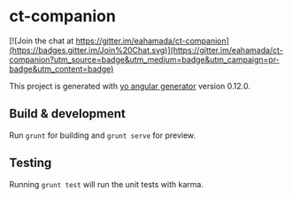 # ct-companion

[![Join the chat at https://gitter.im/eahamada/ct-companion](https://badges.gitter.im/Join%20Chat.svg)](https://gitter.im/eahamada/ct-companion?utm_source=badge&utm_medium=badge&utm_campaign=pr-badge&utm_content=badge)

This project is generated with [yo angular generator](https://github.com/yeoman/generator-angular)
version 0.12.0.

## Build & development

Run `grunt` for building and `grunt serve` for preview.

## Testing

Running `grunt test` will run the unit tests with karma.
